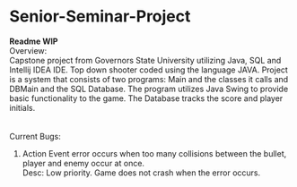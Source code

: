 # Senior-Seminar-Project
<b> Readme WIP </b><br>
Overview:<br>
Capstone project from Governors State University utilizing Java, SQL and Intellij IDEA IDE.
Top down shooter coded using the language JAVA.  Project is a system that consists of two programs: Main and the classes it calls and DBMain and the SQL Database.  The program utilizes Java Swing to provide basic functionality to the game.  The Database tracks the score and player initials.  <br>
<br>
<br>
Current Bugs:<br>
  1. Action Event error occurs when too many collisions between the bullet, player and enemy occur at once.  <br>
  Desc: Low priority.  Game does not crash when the error occurs.  
